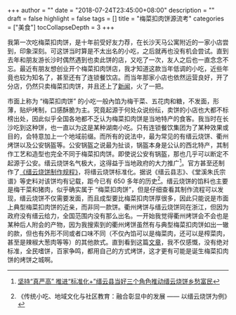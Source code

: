 +++
author = ""
date = "2018-07-24T23:45:00+08:00"
description = ""
draft = false
highlight = false
tags = []
title = "梅菜扣肉饼源流考"
categories = ["美食"]
tocCollapseDepth = 3
+++

我第一次吃梅菜扣肉饼，是十年前受好友力荐，在长沙天马公寓附近的一家小店尝到，印象深刻。可这饼当时算是不太出名的小吃，之后就再也没有机会尝试。直到去年和朋友游长沙时偶然遇到也卖此饼的店，又吃了一次，友人之后也一直念念不忘。最近有朋友想创业开个梅菜扣肉饼店，我才知道这款当年低调的小吃，近些年竟也较为知名了，甚至还有了连锁餐饮店。而当年那家小店也依然运营良好，开了分店，仍然只卖梅菜扣肉饼，并且还上了[新闻](https://www.bbc.com/zhongwen/simp/world/2014/06/140606_xijinping_shaojianhua_meatpie)，火了一把。

市面上称为 “梅菜扣肉饼” 的小吃一般內馅为梅干菜、五花肉和糖，不发面，形薄，贴炉烤制，口感酥脆为主。究竟起源于何处众说纷纭，卖饼的小店也大都不标榜出处，因此似乎全国各地都不乏认为梅菜扣肉饼是当地特产的食客。我当时在长沙吃到这种饼，也一直以为这是某种湖南小吃。只有连锁餐饮集团为了某种效果或目的，会特意加上一个地域前缀。而所有的说法中，最为常见的有缙云烧饼、衢州烤饼以及公安锅盔等。公安锅盔之说最为扯谈，锅盔本身是公认的西北特产，其制作工艺和造型也完全不同于梅菜扣肉饼。即使说公安有锅盔，那也几乎可以断定不起源于公安。缙云烧饼名气极大，这得益于当地政府的大力推广[^jinyun]。官方甚至还制作了[《缙云烧饼制作规程》](http://www.360doc.com/content/17/0326/08/33004942_640206958.shtml)，将缙云烧饼标准化。据说《缙云县志》、《堂溪朱氏宗谱》等史料对该饼均有记载，距今已有 650 多年的历史[^fang-su-wen]。缙云烧饼的馅料也主要是梅干菜和猪肉，似乎确实属于 “梅菜扣肉饼”，但是仔细查看其制作流程可以发现，缙云烧饼不仅需要发面，而且成型要比梅菜扣肉饼厚很多，因此只能说是市面上典型梅菜扣肉饼的近亲，而非同一款饼。衢州烤饼与缙云烧饼同在浙江，但因为政府没有缙云给力，全国范围内没有那么出名。一开始我觉得衢州烤饼会不会也是某种后人附会的产物，因为我搜索到的衢州烤饼虽然有与典型梅菜扣肉饼如出一辙的款，但也有外形不同或者口味不同（不仅內馅可以是梅菜肉，还可以是榨菜肉，甚至是辣椒大葱肉等等）的其他款式。直到看到这篇[文章](https://travel.ifeng.com/a/20160603/41618007_0.shtml)，我不仅感慨，没有绝对标准，全民嗜饼，百家争鸣，都用自己的方式烤饼，这才更有可能是诞生梅菜扣肉饼的烤饼之城啊。

[^jinyun]: [坚持“真严高” 推进“标准化+”缙云县当好三个角色推动缙云烧饼乡愁富民](http://www.jinyun.gov.cn/zfzx/qydt/201706/t20170616_2144447.html)
[^fang-su-wen]: 《传统小吃、地域文化与社区教育：融合彰显中的发展 —— 以缙云烧饼为例》

